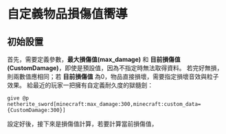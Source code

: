 # 自定義物品損傷值嚮導

## 初始設置

首先，需要定義參數，**最大損傷值(max_damage)** 和 **目前損傷值(CustomDamage)**，即使是預設值，因為不指定時無法取得資料。
若完好無損，則兩數值應相同；若 **目前損傷值** 為0，物品直接損壞，需要指定損壞音效與粒子效果。
給最近的玩家一把擁有自定義耐久度的獄髓劍：

`give @p netherite_sword[minecraft:max_damage:300,minecraft:custom_data={CustomDamage:300}]`

設定好後，接下來是損傷值計算，若要計算當前損傷值，
